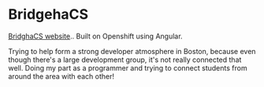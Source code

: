 # BridgehaCS
[BridghaCS website](http://bridgehacs.org "Title").. Built on Openshift using Angular.

Trying to help form a strong developer atmosphere in Boston, because even though there's a large development group, it's not really connected that well.  Doing my part as a programmer and trying to connect students from around the area with each other!
